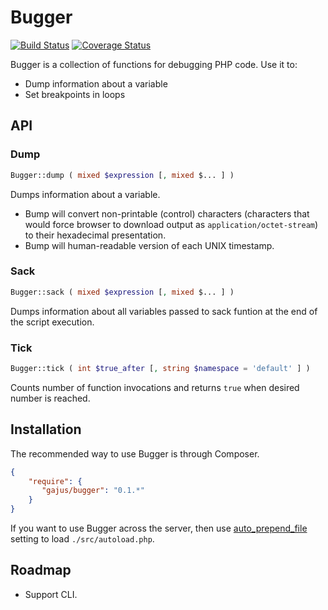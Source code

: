 # Bugger

[![Build Status](https://travis-ci.org/gajus/bugger.png?branch=master)](https://travis-ci.org/gajus/bugger)
[![Coverage Status](https://coveralls.io/repos/gajus/bugger/badge.png)](https://coveralls.io/r/gajus/bugger)

Bugger is a collection of functions for debugging PHP code. Use it to:

* Dump information about a variable
* Set breakpoints in loops

## API

### Dump

```php
Bugger::dump ( mixed $expression [, mixed $... ] )
````

Dumps information about a variable.



* Bump will convert non-printable (control) characters (characters that would force browser to download output as `application/octet-stream`) to their hexadecimal presentation.
* Bump will human-readable version of each UNIX timestamp.

### Sack

```php
Bugger::sack ( mixed $expression [, mixed $... ] )
```

Dumps information about all variables passed to sack funtion at the end of the script execution.

### Tick

```php
Bugger::tick ( int $true_after [, string $namespace = 'default' ] )
```

Counts number of function invocations and returns `true` when desired number is reached.

## Installation

The recommended way to use Bugger is through Composer.

```json
{
    "require": {
       "gajus/bugger": "0.1.*"
    }
}
```

If you want to use Bugger across the server, then use [auto_prepend_file](http://uk1.php.net/manual/en/ini.core.php#ini.auto-prepend-file) setting to load `./src/autoload.php`.

## Roadmap

* Support CLI.